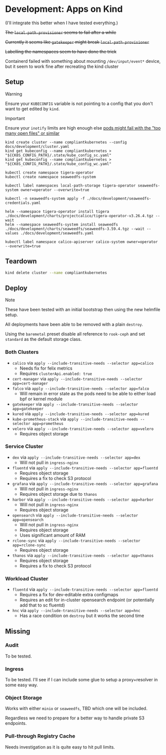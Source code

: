 # Development: Apps on Kind

(I'll integrate this better when I have tested everything.)

~~The `local-path-provisioner` seems to fail after a while~~

~~Currently it seems like `gatekeeper` might break `local-path-provisioner`~~

~~Labelling the namespaces seem to have done the trick~~

Containerd failed with something about mounting `/dev/input/event*` device, but it seem to work fine after recreating the kind cluster

## Setup

> [!warning]
> Ensure your `KUBECONFIG` variable is not pointing to a config that you don't want to get edited by `kind`.

> [!important]
> Ensure your `inotify` limits are high enough else [pods might fail with the "too many open files" or similar](https://kind.sigs.k8s.io/docs/user/known-issues/#pod-errors-due-to-too-many-open-files)

```
kind create cluster --name compliantkubernetes --config docs/development/cluster.yaml
kind get kubeconfig --name compliantkubernetes > "${CK8S_CONFIG_PATH}/.state/kube_config_sc.yaml"
kind get kubeconfig --name compliantkubernetes > "${CK8S_CONFIG_PATH}/.state/kube_config_wc.yaml"

kubectl create namespace tigera-operator
kubectl create namespace seaweedfs-system

kubectl label namespaces local-path-storage tigera-operator seaweedfs-system owner=operator --overwrite=true

kubectl -n seaweedfs-system apply -f ./docs/development/seaweedfs-credentials.yaml

helm --namespace tigera-operator install tigera ./docs/development/charts/projectcalico/tigera-operator-v3.26.4.tgz --wait
helm --namespace seaweedfs-system install seaweedfs ./docs/development/charts/seaweedfs/seaweedfs-3.59.4.tgz --wait --values ./docs/development/seaweedfs.yaml

kubectl label namespace calico-apiserver calico-system owner=operator --overwrite=true
```

## Teardown

```sh
kind delete cluster --name compliantkubernetes
```

## Deploy

> [!note]
> These have been tested with an initial bootstrap then using the new helmfile setup.
>
> All deployments have been able to be removed with a plain `destroy`.

Using the `baremetal` preset disable all reference to `rook-ceph` and set `standard` as the default storage class.

### Both Clusters

- `calico` via `apply --include-transitive-needs --selector app=calico`
  - Needs fix for felix metrics
  - Requires `clusterApi.enabled: true`
- `cert-manager` via `apply --include-transitive-needs --selector app=cert-manager`
- `falco` via `apply --include-transitive-needs --selector app=falco`
  - Will remain in error state as the pods need to be able to either load bpf or kernel module
- `gatekeeper` via `apply --include-transitive-needs --selector app=gatekeeper`
- `kured` via `apply --include-transitive-needs --selector app=kured`
- `kube-prometheus-stack` via `apply --include-transitive-needs --selector app=prometheus`
- `velero` via `apply --include-transitive-needs --selector app=velero`
  - Requires object storage

### Service Cluster

- `dex` via `apply --include-transitive-needs --selector app=dex`
  - Will not pull in `ingress-nginx`
- `fluentd` via `apply --include-transitive-needs --selector app=fluentd`
  - Requires object storage
  - Requires a fix to check S3 protocol
- `grafana` via `apply --include-transitive-needs --selector app=grafana`
  - Will not pull in `ingress-nginx`
  - Requires object storage due to `thanos`
- `harbor` via `apply --include-transitive-needs --selector app=harbor`
  - Will not pull in `ingress-nginx`
  - Requires object storage
- `opensearch` via `apply --include-transitive-needs --selector app=opensearch`
  - Will not pull in `ingress-nginx`
  - Requires object storage
  - Uses significant amount of RAM
- `rclone-sync` via `apply --include-transitive-needs --selector app=rclone-sync`
  - Requires object storage
- `thanos` via `apply --include-transitive-needs --selector app=thanos`
  - Requires object storage
  - Requires a fix to check S3 protocol

### Workload Cluster

- `fluentd` via `apply --include-transitive-needs --selector app=fluentd`
  - Requires a fix for dev-editable extra configmaps
  - Requires an edit for in-cluster opensearch endpoint (or potentially add that to sc fluentd)
- `hnc` via `apply --include-transitive-needs --selector app=hnc`
  - Has a race condition on `destroy` but it works the second time

## Missing

### Audit

To be tested.

### Ingress

To be tested.
I'll see if I can include some glue to setup a proxy+resolver in some easy way.

### Object Storage

Works with either `minio` or `seaweedfs`, TBD which one will be included.

Regardless we need to prepare for a better way to handle private S3 endpoints.

### Pull-through Registry Cache

Needs investigation as it is quite easy to hit pull limits.
